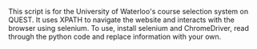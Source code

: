 This script is for the University of Waterloo's course selection system on QUEST. It uses XPATH to navigate the website and interacts with the browser using selenium.
To use, install selenium and ChromeDriver, read through the python code and replace information with your own.
